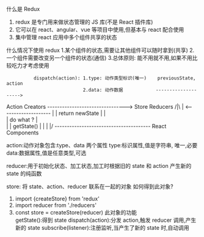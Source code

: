 
什么是 Redux
1. redux 是专门用来做状态管理的 JS 库(不是 React 插件库)
2. 它可以在 react、angular、vue 等项目中使用,但基本与 react 配合使用
3. 集中管理 react 应用中多个组件共享的状态

什么情况下使用 redux
1.某个组件的状态,需要让其他组件可以随时拿到(共享)
2.一个组件需要改变另一个组件的状态(通信)
3.总体原则: 能不用就不用,如果不用比较吃力才考虑使用


              dispatch(action): 1.type: 动作类型标识(唯一)    previousState, action
                                2.data: 动作数据            -------------------->
Action Creators -------------------------------->  Store                         Reducers
       /|\                                            |    <--------------------
        |                                             |       return newState
        |                                             |  
        | do what ?                                   |  
        |                                             | getState()
        |                                             |
        |                                            \|/
        --------------------------------------- React Components

action:动作对象包含:type、data 两个属性
  type:标识属性,值是字符串, 唯一,必要
  data:数据属性,值是任意类型,可选

reducer:用于初始化状态、加工状态,加工时根据旧的 state 和 action 产生新的 state 的纯函数

store: 将 state、action、reducer 联系在一起的对象
如何得到此对象?
  1. import {createStore} from 'redux'
  2. import reducer from './reducers'
  3. const store = createStore(reducer)
此对象的功能  
  getState():得到 state
  dispatch(action):分发 action,触发 reducer 调用,产生新的 state
  subscribe(listener):注册监听,当产生了新的 state 时,自动调用
